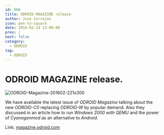 ```yaml
---
id: 666
title: ODROID MAGAZINE release.
author: Jose Cerrejon
icon: pen-to-square
date: 2016-02-14 13:00:00
prev: /
next: false
category:
  - ODROID
tag:
  - ODROID
---
```


# ODROID MAGAZINE release.

![ODROID-Magazine-201602-221x300](/images/2016/02/ODROID-Magazine-201602-221x300.png)

We have available the latest issue of *ODROID Magazine* talking about the new *ODROID-C0* replacing *ODROID-W* by popular demand. Also they discussed in an article how to run *Windows 2000 with QEMU* and the power of *Cyanogenmod* as an alternative to *Android*.

Link: [magazine.odroid.com](http://magazine.odroid.com/201602)